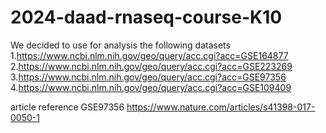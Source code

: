 # 2024-daad-rnaseq-course-K10
We decided to use for analysis the following datasets  
1.https://www.ncbi.nlm.nih.gov/geo/query/acc.cgi?acc=GSE164877  
2.https://www.ncbi.nlm.nih.gov/geo/query/acc.cgi?acc=GSE223269  
3.https://www.ncbi.nlm.nih.gov/geo/query/acc.cgi?acc=GSE97356  
4.https://www.ncbi.nlm.nih.gov/geo/query/acc.cgi?acc=GSE109409  

article reference GSE97356 https://www.nature.com/articles/s41398-017-0050-1

